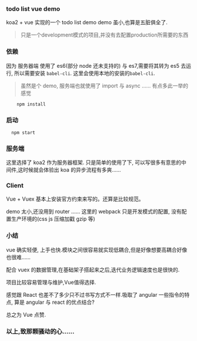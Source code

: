 ### todo list vue demo
koa2 + vue 实现的一个 todo list demo
demo 虽小,也算是五脏俱全了.

>只是一个development模式的项目,并没有去配置production所需要的东西

### 依赖
因为 服务器端 使用了 es6(部分 node 还未支持的) 与 es7,需要将其转为 es5 去运行, 所以需要安装 `babel-cli`. 这里会使用本地的安装的`babel-cli`.
> 虽然是个 demo, 服务端也就使用了 import 与 async …… 有点多此一举的感觉

```
    npm install
```

### 启动

```
  npm start
```

### 服务端
这里选择了 koa2 作为服务器框架. 只是简单的使用了下, 可以写很多有意思的中间件,这时候就会体验出 koa 的异步流程有多爽……

### Client

Vue + Vuex
基本上安装官方约束来写的。还算是比较规范。

demo 太小,还没用到 router ……
这里的 webpack 只是开发模式的配置, 没有配置生产环境的(css js 压缩加戳 gzip 等)

### 小结
vue 确实轻便, 上手也快.模块之间很容易就实现低耦合,但是好像想要高耦合好像也很难……

配合 vuex 的数据管理,在基础架子搭起来之后,迭代业务逻辑速度也是很快的.

项目比较容易管理与维护,Vue值得选择.

感觉跟 React 也差不了多少只不过书写方式不一样.吸取了 angular 一些指令的特点, 算是 angular 与 react 的优点结合?

总之为 Vue 点赞.

### 以上,致那颗骚动的心……
